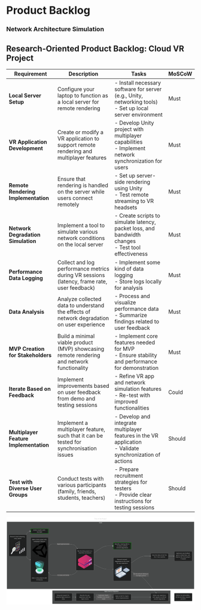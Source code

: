 # Product Backlog

### Network Architecture Simulation


<div class="table">

## Research-Oriented Product Backlog: Cloud VR Project

| **Requirement**                        | **Description**                                                                             | **Tasks**                                                                                                      | **MoSCoW** |
| -------------------------------------- | ------------------------------------------------------------------------------------------- | -------------------------------------------------------------------------------------------------------------- | ---------- |
| **Local Server Setup**                 | Configure your laptop to function as a local server for remote rendering                    | - Install necessary software for server (e.g., Unity, networking tools) <br> - Set up local server environment | Must       |
| **VR Application Development**         | Create or modify a VR application to support remote rendering and multiplayer features      | - Develop Unity project with multiplayer capabilities <br> - Implement network synchronization for users       | Must       |
| **Remote Rendering Implementation**    | Ensure that rendering is handled on the server while users connect remotely                 | - Set up server-side rendering using Unity <br> - Test remote streaming to VR headsets                         | Must       |
| **Network Degradation Simulation**     | Implement a tool to simulate various network conditions on the local server                 | - Create scripts to simulate latency, packet loss, and bandwidth changes <br> - Test tool effectiveness        | Must       |
| **Performance Data Logging**           | Collect and log performance metrics during VR sessions (latency, frame rate, user feedback) | - Implement some kind of data logging <br> - Store logs locally for analysis                                   | Must       |
| **Data Analysis**                      | Analyze collected data to understand the effects of network degradation on user experience  | - Process and visualize performance data <br> - Summarize findings related to user feedback                    | Must       |
| **MVP Creation for Stakeholders**      | Build a minimal viable product (MVP) showcasing remote rendering and network functionality  | - Implement core features needed for MVP <br> - Ensure stability and performance for demonstration             | Must       |
| **Iterate Based on Feedback**          | Implement improvements based on user feedback from demo and testing sessions                | - Refine VR app and network simulation features <br> - Re-test with improved functionalities                   | Could      |
| **Multiplayer Feature Implementation** | Implement a multiplayer feature, such that it can be tested for synchronisation issues      | - Develop and integrate multiplayer features in the VR application <br> - Validate synchronization of actions  | Should     |
| **Test with Diverse User Groups**      | Conduct tests with various participants (family, friends, students, teachers)               | - Prepare recruitment strategies for testers <br> - Provide clear instructions for testing sessions            | Should     |


![](./src/flowchart.png)